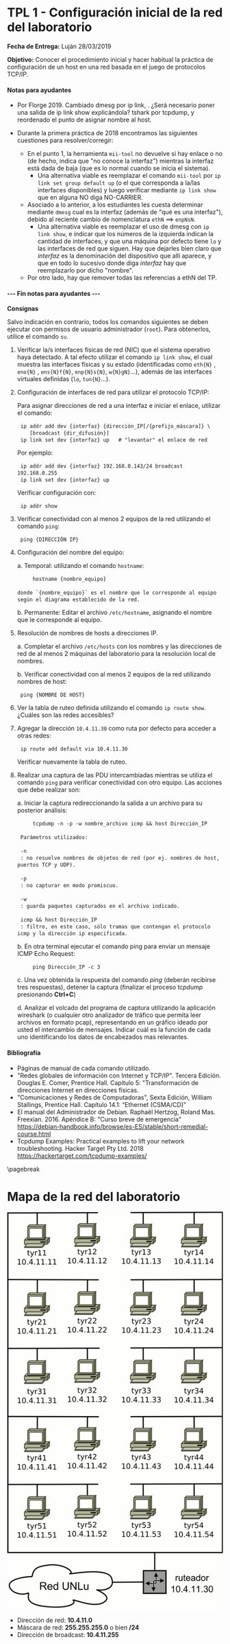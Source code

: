 TPL 1 - Configuración inicial de la red del laboratorio
=======================================================

**Fecha de Entrega:** Luján 28/03/2019

**Objetivo:** Conocer el procedimiento inicial y hacer habitual la práctica de configuración de un host en una red basada en el juego de protocolos TCP/IP.

#### Notas para ayudantes

* Por Florge 2019. Cambiado dmesg por ip link, . ¿Será necesario poner una salida de ip link show explicándola? tshark por tcpdump, y reordenado el punto de asignar nombre al host.

* Durante la primera práctica de 2018 encontramos las siguientes cuestiones para resolver/corregir:
  * En el punto 1, la herramienta `mii-tool` no devuelve si hay enlace o no (de hecho, indica que "no conoce la interfaz") mientras la interfaz está dada de baja (que es lo normal cuando se inicia el sistema).
    * Una alternativa viable es reemplazar el comando `mii-tool` por `ip link set group default up` (o el que corresponda a la/las interfaces disponibles) y luego verificar mediante `ip link show` que en alguna NO diga NO-CARRIER.
  * Asociado a lo anterior, a los estudiantes les cuesta determinar mediante `dmesg` cual es la interfaz (además de "qué es una interfaz"), debido al reciente cambio de nomenclatura `ethN` ==> `enpNsN`.
    * Una alternativa viable es reemplazar el uso de dmesg con `ip link show`, e indicar que los números de la izquierda indican la cantidad de interfaces, y que una máquina por defecto tiene `lo` y las interfaces de red que siguen. Hay que dejarles bien claro que _interfaz_ es la denominación del dispositivo que allí aparece, y que en todo lo sucesivo donde diga _interfaz_ hay que reemplazarlo por dicho "nombre".
  * Por otro lado, hay que remover todas las referencias a ethN del TP.

#### --- Fin notas para ayudantes ---

**Consignas**

Salvo indicación en contrario, todos los comandos siguientes se deben ejecutar con permisos de usuario administrador (`root`). Para obtenerlos, utilice el comando `su`.

1. Verificar la/s interfaces físicas de red (NIC) que el sistema operativo haya detectado. A tal efecto utilizar el comando `ip link show`, el cual muestra las interfaces físicas y su estado (identificadas como `eth{N}` , `eno{N}` , `ens{N}f{N}`, `enp{N}s{N}`, `w{N}gN}`...), además de las interfaces virtuales definidas (`lo`, `tun{N}`...).

2. Configuración de interfaces de red para utilizar el protocolo TCP/IP:

    Para asignar direcciones de red a una interfaz e iniciar el enlace, utilizar el comando:

        ip addr add dev {interfaz} {dirección_IP[/{prefijo_máscara]} \
           [broadcast {dir_difusión}]
        ip link set dev {interfaz} up   # "levantar" el enlace de red

    Por ejemplo:

        ip addr add dev {interfaz} 192.168.0.143/24 broadcast 192.168.0.255
        ip link set dev {interfaz} up

    Verificar configuración con:

        ip addr show

3. Verificar conectividad con al menos 2 equipos de la red utilizando el comando `ping`:

        ping {DIRECCIÓN IP}

4. Configuración del nombre del equipo:

    a. Temporal: utilizando el comando `hostname`:

            hostname {nombre_equipo}

       donde `{nombre_equipo}` es el nombre que le corresponde al equipo según el diagrama establecido de la red.

    b. Permanente: Editar el archivo `/etc/hostname`, asignando el nombre que le corresponde al equipo.

5. Resolución de nombres de hosts a direcciones IP.

    a. Completar el archivo `/etc/hosts` con los nombres y las direcciones de red de al menos 2 máquinas del laboratorio para la resolución local de nombres.

    b. Verificar conectividad con al menos 2 equipos de la red utilizando nombres de host:

        ping {NOMBRE DE HOST}

7. Ver la tabla de ruteo definida utilizando el comando `ip route show`. ¿Cuáles son las redes accesibles?

8. Agregar la dirección `10.4.11.30` como ruta por defecto para acceder a otras redes:

        ip route add default via 10.4.11.30

    Verificar nuevamente la tabla de ruteo.

9. Realizar una captura de las PDU intercambiadas mientras se utiliza el comando `ping` para verificar conectividad con otro equipo. Las acciones que debe realizar son:

    a. Iniciar la captura redireccionando la salida a un archivo para su posterior análisis:

            tcpdump -n -p -w nombre_archivo icmp && host Dirección_IP

        Parámetros utilizados:

        -n
        : no resuelve nombres de objetos de red (por ej. nombres de host, puertos TCP y UDP).

        -p
        : no capturar en modo promiscuo.

        -w
        : guarda paquetes capturados en el archivo indicado.

        icmp && host Dirección_IP
        : filtro, en este caso, sólo tramas que contengan el protocolo icmp y la dirección ip especificada.

    b. En otra terminal ejecutar el comando ping para enviar un mensaje ICMP Echo Request:

            ping Dirección_IP -c 3

    c. Una vez obtenida la respuesta del comando _ping_ (deberán recibirse tres respuestas), detener la captura (finalizar el proceso _tcpdump_ presionando **Ctrl+C**)

    d. Analizar el volcado del programa de captura utilizando la aplicación wireshark (o cualquier otro analizador de tráfico que permita leer archivos en formato pcap), representando en un gráfico ideado por usted el intercambio de mensajes. Indicar cuál es la función de cada uno identificando los datos de encabezados mas relevantes.


#### Bibliografía

* Páginas de manual de cada comando utilizado.
* "Redes globales de información con Internet y TCP/IP". Tercera Edición. Douglas E. Comer, Prentice Hall. Capítulo 5: "Transformación de direcciones Internet en direcciones físicas.
* "Comunicaciones y Redes de Computadoras", Sexta Edición, William Stallings, Prentice Hall. Capítulo 14.1: “Ethernet (CSMA/CD)”
* El manual del Administrador de Debian. Raphaël Hertzog, Roland Mas. Freexian. 2016. Apéndice B: "Curso breve de emergencia"  
  <https://debian-handbook.info/browse/es-ES/stable/short-remedial-course.html>
* Tcpdump Examples: Practical examples to lift your network troubleshooting. Hacker Target Pty Ltd. 2018  
  <https://hackertarget.com/tcpdump-examples/>


\pagebreak

Mapa de la red del laboratorio
==============================

![](images/topologia-laboratorio.png)

* Dirección de red: **10.4.11.0**
* Máscara de red: **255.255.255.0** o bien **/24**
* Dirección de broadcast: **10.4.11.255**
